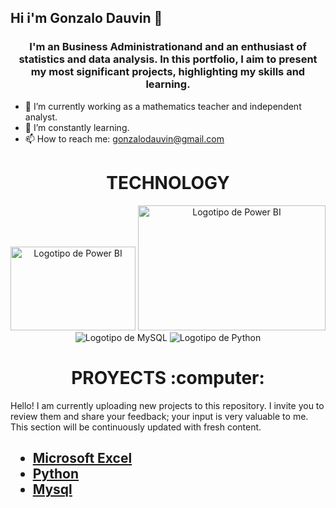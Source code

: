 ## Hi i'm Gonzalo Dauvin 👋

<h3 align="center">I'm an Business Administrationand and an enthusiast of statistics and data analysis. In this portfolio, I aim to present my most significant projects, highlighting my skills and learning.</h3>

 - 🔭 I’m currently working as a mathematics teacher and independent analyst.
 - 🌱 I’m constantly learning.
 - 📫 How to reach me: gonzalodauvin@gmail.com


<h1 align="center">TECHNOLOGY</h1>

<p align="center">
<img src="https://1000marcas.net/wp-content/uploads/2022/08/Microsoft-Power-BI-Logo.png" alt="Logotipo de Power BI" width="200" height="134" >
<img src="https://b-new.be/wp-content/uploads/2020/07/TB-768x528.png" alt="Logotipo de Power BI" width="300" height="200">
<img src="https://www.mysql.com/common/logos/logo-mysql-170x115.png" alt="Logotipo de MySQL" >
<img src="https://www.python.org/static/community_logos/python-logo.png" alt="Logotipo de Python">
</p>

<h1 align="center">PROYECTS :computer:</h1>
Hello! I am currently uploading new projects to this repository. I invite you to review them and share your feedback; your input is very valuable to me. This section will be continuously updated with fresh content.

<h2 align="left">
 
- <a href="https://github.com/Gonzaletee/portafolioexcel" target="_blank" rel="noopener noreferrer">Microsoft Excel</a>
- <a href="https://github.com/Gonzaletee/python" target="_blank" rel="noopener noreferrer">Python</a>
- <a href="https://github.com/Gonzaletee/mysql" target="_blank" rel="noopener noreferrer">Mysql</a>
</h2> 






<!--
**Gonzaletee/Gonzaletee** is a ✨ _special_ ✨ repository because its `README.md` (this file) appears on your GitHub profile.

Here are some ideas to get you started:

- 🔭 I’m currently working on ...
- 🌱 I’m currently learning ...
- 👯 I’m looking to collaborate on ...
- 🤔 I’m looking for help with ...
- 💬 Ask me about ...
- 📫 How to reach me: ...
- 😄 Pronouns: ...
- ⚡ Fun fact: ...

-->
